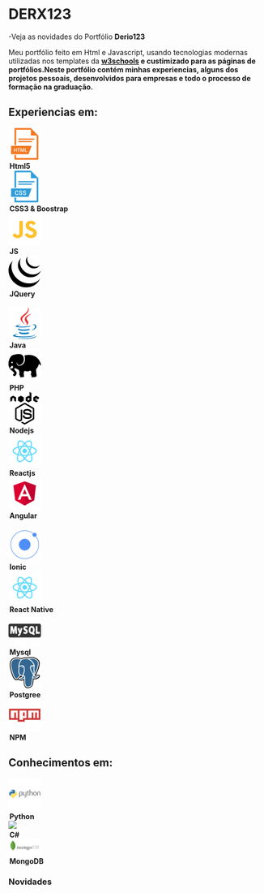 # DERX123

-Veja as novidades do Portfólio <b>Derio123</b>
<p>Meu portfólio feito em Html e Javascript, usando tecnologias modernas utilizadas nos templates da
 <strong><a href="https://www.w3schools.com/">w3schools</a><strong> e custimizado para as
 páginas de portfólios.Neste portfólio contém minhas experiencias, alguns dos projetos pessoais, desenvolvidos
para empresas e todo o processo de formação na graduação.</p>


<h2>Experiencias em:</h2>

<p>
    <label><img src="imgs/html5.png"><legend>Html5</legend></label>
    <label><img src="imgs/css3.png"><legend>CSS3 & Boostrap</legend></label>
    <label><img src="imgs/js.png"><legend>JS</legend></label>
    <label><img src="imgs/jquery.png"><legend>JQuery</legend></label>
    <br>
    <label><img src="imgs/java.png"><legend>Java</legend></label>
    <label><img src="imgs/php.png"><legend>PHP</legend></label>
    <label><img src="imgs/nodejs.png"><legend>Nodejs</legend></label>
    <label><img src="imgs/reactnative.png"><legend>Reactjs</legend></label>
    <label><img src="imgs/angular.png"><legend>Angular</legend></label>
    <br>
    <label><img src="imgs/ionic.png"><legend>Ionic</legend></label>
    <label><img src="imgs/reactnative.png"><legend>React Native</legend></label>
    <label><img src="imgs/mysql.png"><legend>Mysql</legend></label>
    <label><img src="imgs/postgresql.png"><legend>Postgree</legend></label>
    <label><img src="imgs/npm.png"><legend>NPM</legend></label>
<p>

<h2>Conhecimentos em:</h2>
<p>
   <label><img src="imgs/python.png"><legend>Python</legend></label>
   <label><img src="imgs/c#.png"><legend>C#</legend></label> 
   <label><img src="imgs/mongodb.png"><legend>MongoDB</legend></label>
   
<p>

<h3>Novidades</h3>

